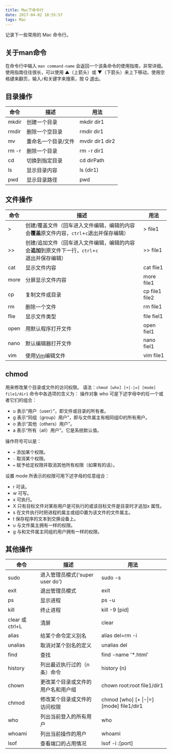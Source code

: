 ```yaml
---
title: Mac下命令行
date: 2017-04-02 10:55:57
tags: Mac
---
```

记录下一些常用的 Mac 命令行。

## 关于man命令
在命令行中输入 `man command-name` 会返回一个该条命令的使用指南，非常详细。
使用指南往往很长，可以使用 ▲（上箭头）或 ▼（下箭头）来上下移动，使用空格键来翻页，输入`/`和关键字来搜索，按 Q 退出。

## 目录操作 
命令 | 描述 | 用法 
---- | --- | ----
mkdir | 创建一个目录 | mkdir dir1
rmdir | 删除一个空目录 | rmdir dir1
mv | 重命名一个目录/文件 | mvdir dir1 dir2
rm -r | 删除一个目录 | rm -r dir1
cd | 切换到指定目录 | cd dirPath
ls | 显示目录内容 | ls (dir1)
pwd | 显示目录路径 | pwd

## 文件操作
命令 | 描述 | 用法 
---- | --- | ----
> | 创建/覆盖文件（回车进入文件编辑，编辑的内容会**覆盖**原文件内容，`ctrl`+`c`退出并保存编辑） | > file1
>> | 创建/追加文件（回车进入文件编辑，编辑的内容会**追加**到原文件下一行，`ctrl`+`c`退出并保存编辑） | >> file1
cat | 显示文件内容 | cat flie1
more | 分屏显示文件内容 | more file1
cp | 复制文件或目录 | cp file1 file2
rm | 删除一个文件 | rm file1
flie | 显示文件类型 | file fiel1
open | 用默认程序打开文件 | open fiel1
nano | 默认编辑器打开文件 | nano fiel1
vim | 使用[Vim](https://hangermeng.top/2018/10/18/vim使用总结/)编辑文件 | vim file1

<!-- more -->

## chmod
用来修改某个目录或文件的访问权限。
语法：`chmod [who] [+|-|=] [mode] file1/dir1`
命令中各选项的含义为： 
操作对象 who 可是下述字母中的任一个或者它们的组合：
* u 表示“用户（user）”，即文件或目录的所有者。
* g 表示“同组（group）用户”，即与文件属主有相同组ID的所有用户。
* o 表示“其他（others）用户”。
* a 表示“所有（all）用户”。它是系统默认值。

操作符号可以是：
* `+` 添加某个权限。
* `-` 取消某个权限。
* `=` 赋予给定权限并取消其他所有权限（如果有的话）。

设置 mode 所表示的权限可用下述字母的任意组合：
* r 可读。
* w 可写。
* x 可执行。
* X 只有目标文件对某些用户是可执行的或该目标文件是目录时才追加x 属性。
* s 在文件执行时把进程的属主或组ID置为该文件的文件属主。
* t 保存程序的文本到交换设备上。
* u 与文件属主拥有一样的权限。
* g 与和文件属主同组的用户拥有一样的权限。


## 其他操作
命令 | 描述 | 用法 
---- | --- | ----
sudo | 进入管理员模式('super user do') | sudo -s 
exit | 退出管理员模式 | exit
ps | 显示进程 | ps -u 
kill | 终止进程 | kill -9 [pid]
clear 或 ctrl+L  | 清屏 | clear 
alias | 给某个命令定义别名 | alias del=rm -i
unalias | 取消对某个别名的定义 | unalias del
find | 查找 | find -name '*.html'
history | 列出最近执行过的（n条）命令 | history (n)
chown | 更改某个目录或文件的用户名和用户组 | chown root:root file1/dir1
chmod | 修改某个目录或文件的访问权限 | chmod [who] [+ &#124;-&#124;=] [mode] file1/dir1
who | 列出当前登入的所有用户 | who
whoami | 列出当前操作的用户 | whoami
lsof | 查看端口的占用情况 | lsof -i :[port]
